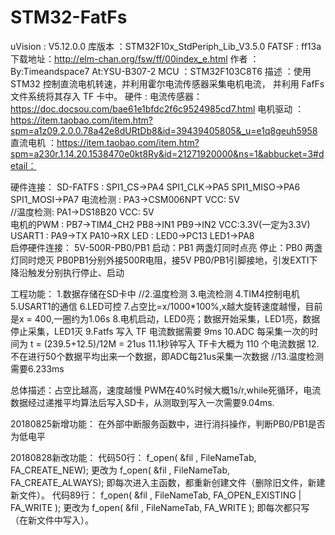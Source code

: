 # STM32-FatFs

uVision	: V5.12.0.0
库版本  ：STM32F10x_StdPeriph_Lib_V3.5.0
FATSF   : ff13a  下载地址：http://elm-chan.org/fsw/ff/00index_e.html
作者    ：By:Timeandspace7     At:YSU-B307-2
MCU     ：STM32F103C8T6
描述    ：使用 STM32 控制直流电机转速，并利用霍尔电流传感器采集电机电流，
	  并利用 FafFs 文件系统将其存入 TF 卡中。
硬件    : 
	   电流传感器：https://doc.docsou.com/bae61e1bfdc2f6c9524985cd7.html
           电机驱动  ：https://item.taobao.com/item.htm?spm=a1z09.2.0.0.78a42e8dURtDb8&id=39439405805&_u=e1q8geuh5958
	   直流电机  ：https://item.taobao.com/item.htm?spm=a230r.1.14.20.1538470e0kt8Ry&id=21271920000&ns=1&abbucket=3#detail：

硬件连接：
	  SD-FATFS  :  SPI1_CS->PA4 SPI1_CLK->PA5 SPI1_MISO->PA6 SPI1_MOSI->PA7
	  电流检测  :  PA3->CSM006NPT  VCC: 5V   
	  //温度检测:  PA1->DS18B20    VCC: 5V   	
	  电机的PWM :  PB7->TIM4_CH2   PB8->IN1 PB9->IN2 VCC:3.3V(一定为3.3V)  
	  USART1    :  PA9->TX         PA10->RX
	  LED       :  LED0->PC13   LED1->PA8  
	  启停硬件连接：
	  5V-500R-PB0/PB1
	  启动：PB1 两盏灯同时点亮
	  停止：PB0 两盏灯同时熄灭
	  PB0PB1分别外接500R电阻，接5V
	  PB0/PB1引脚接地，引发EXTI下降沿触发分别执行停止、启动

工程功能：
	  1.数据存储在SD卡中
	  //2.温度检测
	  3.电流检测
	  4.TIM4控制电机
	  5.USART1的通信
	  6.LED可控
	  7.占空比=x/1000*100%,x越大旋转速度越慢，目前是x = 400,一圈约为1.06s
	  8.电机启动，LED0亮；数据开始采集，LED1亮，数据停止采集，LED1灭
	  9.Fatfs 写入 TF 电流数据需要 9ms
	  10.ADC 每采集一次的时间为 t = (239.5+12.5)/12M = 21us
          11.1秒钟写入 TF卡大概为 110 个电流数据
          12.不在进行50个数据平均出来一个数据，即ADC每21us采集一次数据
          //13.温度检测需要6.233ms

总体描述：占空比越高，速度越慢  PWM在40%时候大概1s/r,while死循环，电流数据经过递推平均算法后写入SD卡，从测取到写入一次需要9.04ms.

20180825新增功能：
	在外部中断服务函数中，进行消抖操作，判断PB0/PB1是否为低电平

20180828新改功能：
   代码50行：	f_open( &fil , FileNameTab, FA_CREATE_NEW);
更改为		f_open( &fil , FileNameTab, FA_CREATE_ALWAYS);
	即每次进入主函数，都重新创建文件（删除旧文件，新建新文件）。
   代码89行：	f_open( &fil , FileNameTab, FA_OPEN_EXISTING | FA_WRITE );
更改为		f_open( &fil , FileNameTab, FA_WRITE );
	即每次都只写（在新文件中写入）。
